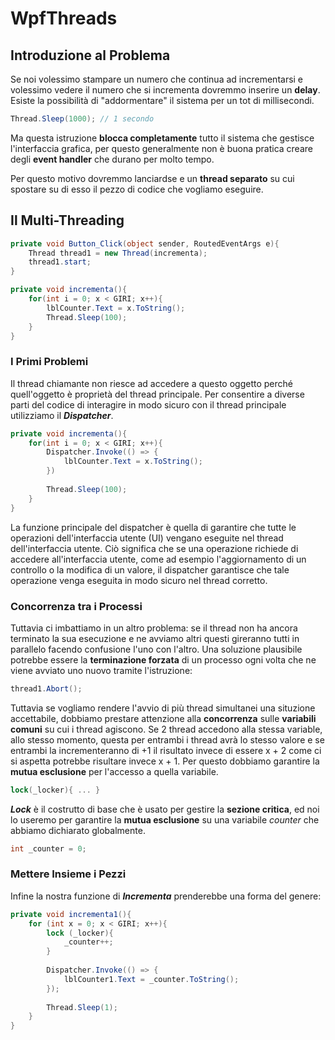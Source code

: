 # WpfThreads
## Introduzione al Problema

Se noi volessimo stampare un numero che continua ad incrementarsi e volessimo vedere il numero che si incrementa dovremmo inserire un **delay**.
Esiste la possibilità di "addormentare" il sistema per un tot di millisecondi.

```cs
Thread.Sleep(1000); // 1 secondo
```

Ma questa istruzione **blocca completamente** tutto il sistema che gestisce l'interfaccia grafica, per questo generalmente non è buona pratica creare degli **event handler** che durano per molto tempo.

Per questo motivo dovremmo lanciardse e un **thread separato** su cui spostare su di esso il pezzo di codice che vogliamo eseguire.

## Il Multi-Threading

```cs
private void Button_Click(object sender, RoutedEventArgs e){
	Thread thread1 = new Thread(incrementa);
	thread1.start;
}
```

```cs
private void incrementa(){
	for(int i = 0; x < GIRI; x++){
		lblCounter.Text = x.ToString();
		Thread.Sleep(100);
	}
}
```

### I Primi Problemi
Il thread chiamante non riesce ad accedere a questo oggetto perché quell'oggetto è proprietà del thread principale.
Per consentire a diverse parti del codice di interagire in modo sicuro con il thread principale utilizziamo il ***Dispatcher***.

```cs
private void incrementa(){
	for(int i = 0; x < GIRI; x++){
		Dispatcher.Invoke(() => {
			lblCounter.Text = x.ToString();
		})
		
		Thread.Sleep(100);
	}
}
```

La funzione principale del dispatcher è quella di garantire che tutte le operazioni dell'interfaccia utente (UI) vengano eseguite nel thread dell'interfaccia utente. 
Ciò significa che se una operazione richiede di accedere all'interfaccia utente, come ad esempio l'aggiornamento di un controllo o la modifica di un valore, il dispatcher garantisce che tale operazione venga eseguita in modo sicuro nel thread corretto.

### Concorrenza tra i Processi
Tuttavia ci imbattiamo in un altro problema: se il thread non ha ancora terminato la sua esecuzione e ne avviamo altri questi gireranno tutti in parallelo facendo confusione l'uno con l'altro.
Una soluzione plausibile potrebbe essere la **terminazione forzata** di un processo ogni volta che ne viene avviato uno nuovo tramite l'istruzione:

```cs
thread1.Abort();
```

Tuttavia se vogliamo rendere l'avvio di più thread simultanei una situzione accettabile, dobbiamo prestare attenzione alla **concorrenza** sulle **variabili comuni** su cui i thread agiscono.
Se 2 thread accedono alla stessa variable, allo stesso momento, questa per entrambi i thread avrà lo stesso valore e se entrambi la incrementeranno di +1 il risultato invece di essere x + 2 come ci si aspetta potrebbe risultare invece x + 1. 
Per questo dobbiamo garantire la **mutua esclusione** per l'accesso a quella variabile.

```cs
lock(_locker){ ... }
```

***Lock*** è il costrutto di base che è usato per gestire la **sezione critica**, ed noi lo useremo per garantire la **mutua esclusione** su una variabile *counter* che abbiamo dichiarato globalmente.

```cs
int _counter = 0;
```

### Mettere Insieme i Pezzi
Infine la nostra funzione di ***Incrementa*** prenderebbe una forma del genere:

```cs
private void incrementa1(){
	for (int x = 0; x < GIRI; x++){
		lock (_locker){
			_counter++;
		}
		
		Dispatcher.Invoke(() => {
			lblCounter1.Text = _counter.ToString();
		});
		
		Thread.Sleep(1);
	}
}
```
